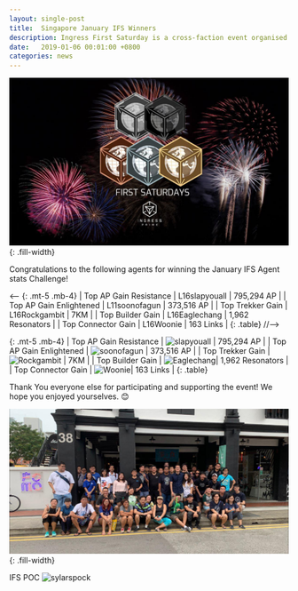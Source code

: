 ```yaml
---
layout: single-post
title:  Singapore January IFS Winners
description: Ingress First Saturday is a cross-faction event organised and run by agents, for agents on the First Saturday of each month.!
date:   2019-01-06 00:01:00 +0800
categories: news
---
```

![ingress fs](/assets/images/news/ifs_sg_banner.jpg){: .fill-width}

Congratulations to the following agents for winning the January IFS Agent stats Challenge!

<style>
.badge { border-radius: 0; }
</style>
<--
{: .mt-5 .mb-4}
| Top AP Gain Resistance | <span class="badge badge-secondary">L16</span><span class="badge badge-primary">slapyouall</span> | 795,294 AP |
| Top AP Gain Enlightened | <span class="badge badge-secondary">L11</span><span class="badge badge-success">soonofagun</span> | 373,516 AP |
| Top Trekker Gain | <span class="badge badge-secondary">L16</span><span class="badge badge-success">Rockgambit</span> | 7KM |
| Top Builder Gain | <span class="badge badge-secondary">L16</span><span class="badge badge-primary">Eaglechang</span> | 1,962 Resonators |
| Top Connector Gain | <span class="badge badge-secondary">L16</span><span class="badge badge-primary">Woonie</span> | 163 Links |
{: .table}
//-->

{: .mt-5 .mb-4}
| Top AP Gain Resistance | ![slapyouall](https://img.shields.io/badge/L16-slapyouall-deepskyblue.svg) | 795,294 AP |
| Top AP Gain Enlightened | ![soonofagun](https://img.shields.io/badge/L11-soonofagun-limegreen.svg) | 373,516 AP |
| Top Trekker Gain | ![Rockgambit](https://img.shields.io/badge/L16-Rockgambit-limegreen.svg) | 7KM |
| Top Builder Gain | ![Eaglechang](https://img.shields.io/badge/L16-Eaglechang-deepskyblue.svg)| 1,962 Resonators |
| Top Connector Gain | ![Woonie](https://img.shields.io/badge/L16-Woonie-deepskyblue.svg)| 163 Links |
{: .table}

Thank You everyone else for participating and supporting the event!  We hope you enjoyed yourselves. 😊 <br/>

![Group Picture](/assets/images/news/ifs_sg_group.jpg){: .fill-width}

IFS POC ![sylarspock](https://img.shields.io/badge/L16-sylarspock-limegreen.svg)

